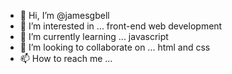 - 👋 Hi, I’m @jamesgbell
- 👀 I’m interested in ... front-end web development
- 🌱 I’m currently learning ... javascript
- 💞️ I’m looking to collaborate on ... html and css
- 📫 How to reach me ...

<!---
jamesgbell/jamesgbell is a ✨ special ✨ repository because its `README.md` (this file) appears on your GitHub profile.
You can click the Preview link to take a look at your changes.
--->
